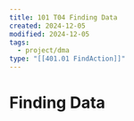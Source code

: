 ```yaml
---
title: 101 T04 Finding Data
created: 2024-12-05
modified: 2024-12-05
tags:
  - project/dma
type: "[[401.01 FindAction]]"
---
```

# Finding Data
